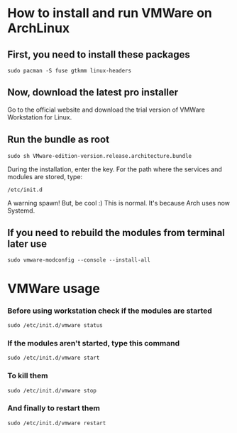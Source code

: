 # How to install and run VMWare on ArchLinux

## First, you need to install these packages

    sudo pacman -S fuse gtkmm linux-headers

## Now, download the latest pro installer

Go to the official website and download the trial version of VMWare Workstation for Linux.

## Run the bundle as root

    sudo sh VMware-edition-version.release.architecture.bundle

During the installation, enter the key. For the path where the services and modules are stored, type:

    /etc/init.d

A warning spawn! But, be cool :) This is normal. It's because Arch uses now Systemd.

## If you need to rebuild the modules from terminal later use

    sudo vmware-modconfig --console --install-all

# VMWare usage

### Before using workstation check if the modules are started

    sudo /etc/init.d/vmware status

### If the modules aren't started, type this command

    sudo /etc/init.d/vmware start

### To kill them

    sudo /etc/init.d/vmware stop

### And finally to restart them

    sudo /etc/init.d/vmware restart

